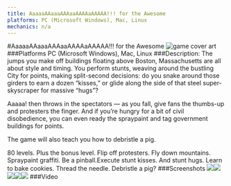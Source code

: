 ```yaml
---
title: AaaaaAAaaaAAAaaAAAAaAAAAA!!! for the Awesome
platforms: PC (Microsoft Windows), Mac, Linux
mechanics: n/a
---
```

#AaaaaAAaaaAAAaaAAAAaAAAAA!!! for the Awesome
![game cover art](//images.igdb.com/igdb/image/upload/t_cover_big/fvssqphzqkmw9tujvqso.jpg "Logo Title Text 1")
###Platforms
PC (Microsoft Windows), Mac, Linux
###Description:
The jumps you make off buildings floating above Boston, Massachusetts are all about style and timing. You perform stunts, weaving around the bustling City for points, making split-second decisions: do you snake around those girders to earn a dozen “kisses,” or glide along the side of that steel super-skyscraper for massive “hugs”? 
 
Aaaaa! then throws in the spectators — as you fall, give fans the thumbs-up and protesters the finger. And if you’re hungry for a bit of civil disobedience, you can even ready the spraypaint and tag government buildings for points. 
 
The game will also teach you how to debristle a pig. 
 
80 levels. Plus the bonus level. Flip off protesters. Fly down mountains. Spraypaint graffiti. Be a pinball.Execute stunt kisses. And stunt hugs. Learn to bake cookies. Thread the needle. Debristle a pig?
###Screenshots
<a target="_blank" href="//images.igdb.com/igdb/image/upload/t_cover_big/rqfd1lflbhb6lycgveor.jpg"><img src="//images.igdb.com/igdb/image/upload/t_thumb/rqfd1lflbhb6lycgveor.jpg"/></a><a target="_blank" href="//images.igdb.com/igdb/image/upload/t_cover_big/yoezdqvsrsxw0l4yrz8k.jpg"><img src="//images.igdb.com/igdb/image/upload/t_thumb/yoezdqvsrsxw0l4yrz8k.jpg"/></a><a target="_blank" href="//images.igdb.com/igdb/image/upload/t_cover_big/nixulfg3z21mcs5c2tte.jpg"><img src="//images.igdb.com/igdb/image/upload/t_thumb/nixulfg3z21mcs5c2tte.jpg"/></a><a target="_blank" href="//images.igdb.com/igdb/image/upload/t_cover_big/jonynrunhoogo6a96g8r.jpg"><img src="//images.igdb.com/igdb/image/upload/t_thumb/jonynrunhoogo6a96g8r.jpg"/></a><a target="_blank" href="//images.igdb.com/igdb/image/upload/t_cover_big/fqhv70x27vqudgpy8we2.jpg"><img src="//images.igdb.com/igdb/image/upload/t_thumb/fqhv70x27vqudgpy8we2.jpg"/></a>
###Video

